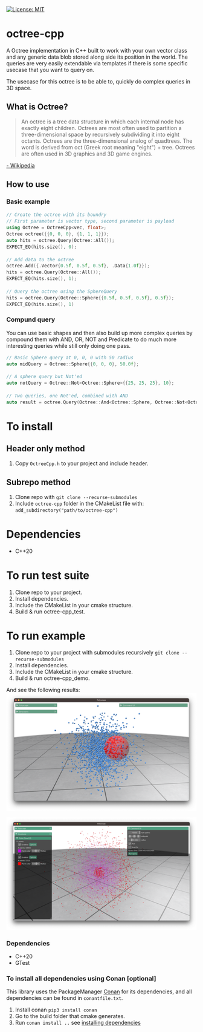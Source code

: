 [![License: MIT](https://img.shields.io/badge/License-MIT-yellow.svg)](https://opensource.org/licenses/MIT)

# octree-cpp
A Octree implementation in C++ built to work with your own vector class and any generic data blob stored along side its position in the world.
The queries are very easily extendable via templates if there is some specific usecase that you want to query on.

The usecase for this octree is to be able to, quickly do complex queries in 3D space.

## What is Octree?
> An octree is a tree data structure in which each internal node has exactly eight children. Octrees are most often used to partition a three-dimensional space by recursively subdividing it into eight octants. Octrees are the three-dimensional analog of quadtrees. The word is derived from oct (Greek root meaning "eight") + tree. Octrees are often used in 3D graphics and 3D game engines.

[- Wikipedia](https://en.wikipedia.org/wiki/Octree)

## How to use

### Basic example
```C++
// Create the octree with its boundry
// First parameter is vector type, second parameter is payload
using Octree = OctreeCpp<vec, float>;
Octree octree({{0, 0, 0}, {1, 1, 1}});
auto hits = octree.Query(Octree::All());
EXPECT_EQ(hits.size(), 0);

// Add data to the octree
octree.Add({.Vector{0.5f, 0.5f, 0.5f}, .Data{1.0f}});
hits = octree.Query(Octree::All());
EXPECT_EQ(hits.size(), 1);

// Query the octree using the SphereQuery
hits = octree.Query(Octree::Sphere{{0.5f, 0.5f, 0.5f}, 0.5f});
EXPECT_EQ(hits.size(), 1)
```
### Compund query
You can use basic shapes and then also build up more complex queries by compound them with AND, OR, NOT and Predicate to do much more interesting queries while still only doing one pass.
````c++
// Basic Sphere query at 0, 0, 0 with 50 radius
auto midQuery = Octree::Sphere{{0, 0, 0}, 50.0f};

// A sphere query but Not'ed
auto notQuery = Octree::Not<Octree::Sphere>{{25, 25, 25}, 10};

// Two queries, one Not'ed, combined with AND 
auto result = octree.Query(Octree::And<Octree::Sphere, Octree::Not<Octree::Sphere>>{midQuery, notQuery});
````

# To install
## Header only method
1. Copy `OctreeCpp.h` to your project and include header.

## Subrepo method
1. Clone repo with `git clone --recurse-submodules`
2. Include `octree-cpp` folder in the CMakeList file with: `add_subdirectory("path/to/octree-cpp")`

# Dependencies
- C++20

# To run test suite
1. Clone repo to your project.
2. Install dependencies.
3. Include the CMakeList in your cmake structure.
4. Build & run octree-cpp_test.

# To run example
1. Clone repo to your project with submodules recursively `git clone --recurse-submodules`
2. Install dependencies.
3. Include the CMakeList in your cmake structure.
4. Build & run octree-cpp_demo.

And see the following results:
![sphere-query-example.png](example%2Fsphere-query-example.png)

![sphere-query-example.png](example%2Fquery-sphere-or-not-example.png)

### Dependencies
- C++20
- GTest

### To install all dependencies using Conan [optional]
This library uses the PackageManager [Conan](https://conan.io) for its dependencies, and all dependencies can be found in `conantfile.txt`.
1. Install conan `pip3 install conan`
2. Go to the build folder that cmake generates.
3. Run `conan install ..` see [installing dependencies](https://docs.conan.io/en/1.7/using_packages/conanfile_txt.html)
